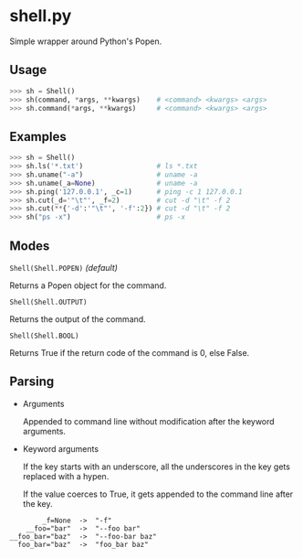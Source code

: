shell.py
========

Simple wrapper around Python's Popen.

Usage
-----

```python
>>> sh = Shell()
>>> sh(command, *args, **kwargs)    # <command> <kwargs> <args>
>>> sh.command(*args, **kwargs)     # <command> <kwargs> <args>
```

Examples
--------

```python
>>> sh = Shell()
>>> sh.ls('*.txt')                  # ls *.txt
>>> sh.uname("-a")                  # uname -a
>>> sh.uname(_a=None)               # uname -a
>>> sh.ping('127.0.0.1', _c=1)      # ping -c 1 127.0.0.1
>>> sh.cut(_d='"\t"', _f=2)         # cut -d "\t" -f 2
>>> sh.cut(**{'-d':'"\t"', '-f':2}) # cut -d "\t" -f 2
>>> sh("ps -x")                     # ps -x
```

Modes
-----

`Shell(Shell.POPEN)` _(default)_

Returns a Popen object for the command.

`Shell(Shell.OUTPUT)`

Returns the output of the command.

`Shell(Shell.BOOL)`

Returns True if the return code of the command is 0, else False.

Parsing
-------

- Arguments
    
    Appended to command line without modification after the keyword
    arguments.

- Keyword arguments
    
    If the key starts with an underscore, all the underscores in the
    key gets replaced with a hypen.

    If the value coerces to True, it gets appended to the command line
    after the key.

```
        _f=None  ->  "-f"
    __foo="bar"  ->  "--foo bar"
__foo_bar="baz"  ->  "--foo-bar baz"
  foo_bar="baz"  ->  "foo_bar baz"
```